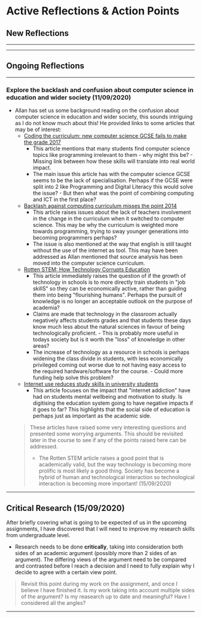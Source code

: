 # Active Reflections & Action Points

## New Reflections
---


---
## Ongoing Reflections
---
### Explore the backlash and confusion about computer science in education and wider society (11/09/2020)
* Allan has set us some background reading on the confusion about computer science in education and wider society, this sounds intriguing as I do not know much about this! He provided links to some articles that may be of interest:
    * [Coding the curriculum: new computer science GCSE fails to make the grade 2017](https://theconversation.com/coding-the-curriculum-new-computer-science-gcse-fails-to-make-the-grade-79780)
        * This article mentions that many students find computer science topics like programming irrelevant to them - why might this be? - Missing link between how these skills will translate into real world impact.
        * The main issue this article has with the computer science GCSE seems to be the lack of specialisation. Perhaps if the GCSE were split into 2 like Programming and Digital Literacy this would solve the issue? - But then what was the point of combining computing and ICT in the first place?
    * [Backlash against computing curriculum misses the point 2014](https://theconversation.com/backlash-against-computing-curriculum-misses-the-point-22380)
        * This article raises issues about the lack of teachers involvement in the change in the curriculum when it switched to computer science. This may be why the curriculum is weighted more towards programming, trying to sway younger generations into becoming programmers perhaps?
        * The issue is also mentioned at the way that english is still taught without the use of the internet as tool. This may have been addressed as Allan mentioned that source analysis has been moved into the computer science curriculum.
    * [Rotten STEM: How Technology Corrupts Education](https://americanaffairsjournal.org/2019/08/rotten-stem-how-technology-corrupts-education/)
        * This article immediately raises the question of if the growth of technology in schools is to more directly train students in "job skillS" so they can be economically active, rather than guiding them into being "flourishing humans". Perhaps the pursuit of knowledge is no longer an acceptable outlook on the purpose of academia?   
        * Claims are made that technology in the classroom actually negatively affects students grades and that students these days know much less about the natural sciences in favour of being technologically proficient. - This is probably more useful in todays society but is it worth the "loss" of knowledge in other areas?
        * The increase of technology as a resource in schools is perhaps widening the class divide in students, with less economically privileged coming out worse due to not having easy access to the required hardware/software for the course. - Could more funding help solve this problem?
    * [Internet use reduces study skills in university students](https://www.sciencedaily.com/releases/2020/01/200117085321.htm)
        * This article focuses on the impact that "internet addiction" have had on students mental wellbeing and motivation to study. Is digitising the education system going to have negative impacts if it goes to far? This highlights that the social side of education is perhaps just as important as the academic side.
  > These articles have raised some very interesting questions   and presented some worrying arguments. This should be revisited later in the course to see if any of the points raised here can be addressed. 
  > * The Rotten STEM article raises a good point that is academically valid, but the way technology is becoming more prolific is most likely a good thing. Society has become a hybrid of human and technological interaction so technological interaction is becoming more important! (15/09/2020)

---
## Critical Research (15/09/2020)
After briefly covering what is going to be expected of us in the upcoming assignments, I have discovered that I will need to improve my research skills from undergraduate level. 
* Research needs to be done **critically**, taking into consideration both sides of an academic argument (possibly more than 2 sides of an argument). The differing views of the argument need to be compared and contrasted before I reach a decision and I need to fully explain why I decide to agree with a certain view point. 

> Revisit this point during my work on the assignment, and once I believe I have finished it. Is my work taking into account multiple sides of the argument? Is my reasearch up to date and meaningful? Have I considered all the angles?
---
